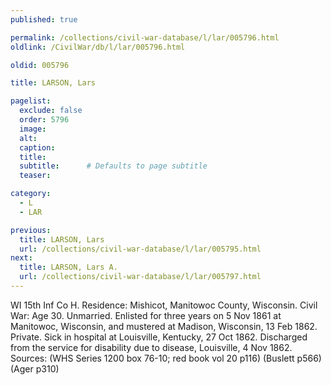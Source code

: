 ```yaml
---
published: true

permalink: /collections/civil-war-database/l/lar/005796.html
oldlink: /CivilWar/db/l/lar/005796.html

oldid: 005796

title: LARSON, Lars

pagelist:
  exclude: false
  order: 5796
  image: 
  alt:
  caption:
  title:
  subtitle:      # Defaults to page subtitle
  teaser:

category: 
  - L 
  - LAR

previous:
  title: LARSON, Lars
  url: /collections/civil-war-database/l/lar/005795.html  
next:
  title: LARSON, Lars A.
  url: /collections/civil-war-database/l/lar/005797.html   
---
```

WI 15th Inf Co H. Residence: Mishicot, Manitowoc County, Wisconsin. Civil War: Age 30. Unmarried. Enlisted for three years on 5 Nov 1861 at Manitowoc, Wisconsin, and mustered at Madison, Wisconsin, 13 Feb 1862. Private. Sick in hospital at Louisville, Kentucky, 27 Oct 1862. Discharged from the service for disability due to disease, Louisville, 4 Nov 1862. Sources: (WHS Series 1200 box 76-10; red book vol 20 p116) (Buslett p566) (Ager p310)